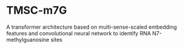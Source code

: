# TMSC-m7G
A transformer architecture based on multi-sense-scaled embedding features and convolutional neural network to identify RNA N7-methylguanosine sites
